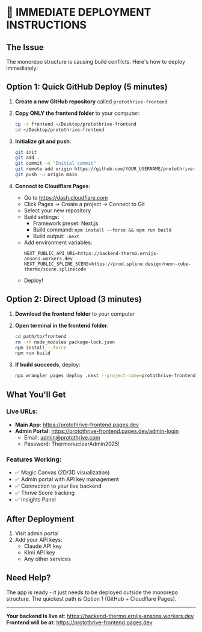 # 🚀 IMMEDIATE DEPLOYMENT INSTRUCTIONS

## The Issue
The monorepo structure is causing build conflicts. Here's how to deploy immediately:

## Option 1: Quick GitHub Deploy (5 minutes)

1. **Create a new GitHub repository** called `protothrive-frontend`

2. **Copy ONLY the frontend folder** to your computer:
   ```bash
   cp -r frontend ~/Desktop/protothrive-frontend
   cd ~/Desktop/protothrive-frontend
   ```

3. **Initialize git and push**:
   ```bash
   git init
   git add .
   git commit -m "Initial commit"
   git remote add origin https://github.com/YOUR_USERNAME/protothrive-frontend
   git push -u origin main
   ```

4. **Connect to Cloudflare Pages**:
   - Go to https://dash.cloudflare.com
   - Click Pages → Create a project → Connect to Git
   - Select your new repository
   - Build settings:
     - Framework preset: Next.js
     - Build command: `npm install --force && npm run build`
     - Build output: `.next`
   - Add environment variables:
     ```
     NEXT_PUBLIC_API_URL=https://backend-thermo.ernijs-ansons.workers.dev
     NEXT_PUBLIC_SPLINE_SCENE=https://prod.spline.design/neon-cube-thermo/scene.splinecode
     ```
   - Deploy!

## Option 2: Direct Upload (3 minutes)

1. **Download the frontend folder** to your computer

2. **Open terminal in the frontend folder**:
   ```bash
   cd path/to/frontend
   rm -rf node_modules package-lock.json
   npm install --force
   npm run build
   ```

3. **If build succeeds**, deploy:
   ```bash
   npx wrangler pages deploy .next --project-name=protothrive-frontend
   ```

## What You'll Get

### Live URLs:
- **Main App**: https://protothrive-frontend.pages.dev
- **Admin Portal**: https://protothrive-frontend.pages.dev/admin-login
  - Email: admin@protothrive.com
  - Password: ThermonuclearAdmin2025!

### Features Working:
- ✅ Magic Canvas (2D/3D visualization)
- ✅ Admin portal with API key management
- ✅ Connection to your live backend
- ✅ Thrive Score tracking
- ✅ Insights Panel

## After Deployment

1. Visit admin portal
2. Add your API keys:
   - Claude API key
   - Kimi API key
   - Any other services

## Need Help?

The app is ready - it just needs to be deployed outside the monorepo structure. The quickest path is Option 1 (GitHub + Cloudflare Pages).

---

**Your backend is live at**: https://backend-thermo.ernijs-ansons.workers.dev
**Frontend will be at**: https://protothrive-frontend.pages.dev